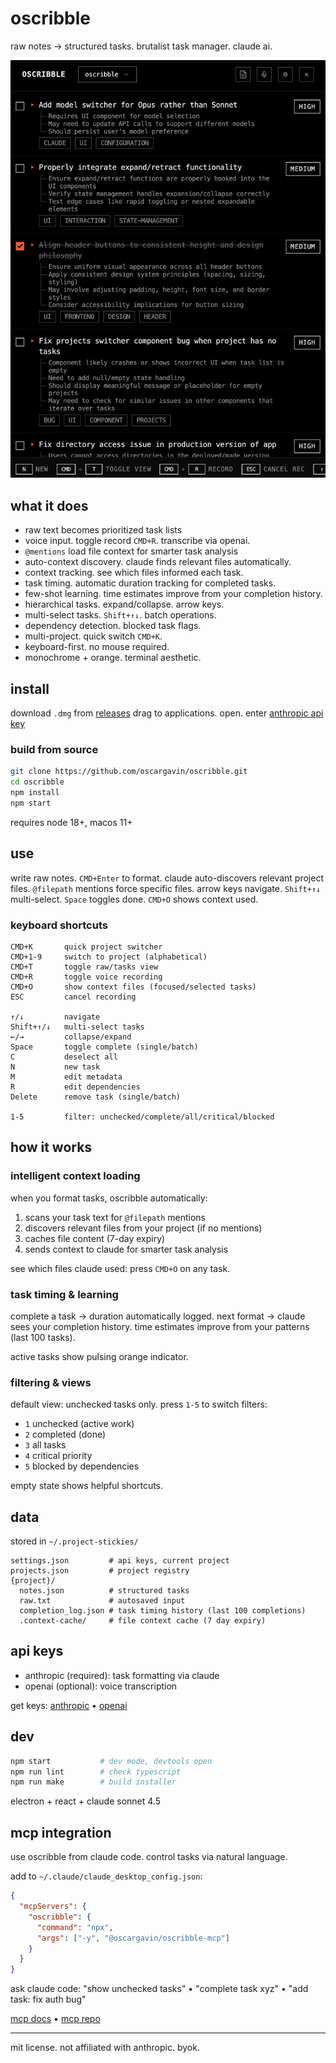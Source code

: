# oscribble

raw notes → structured tasks.
brutalist task manager. claude ai.

![oscribble interface](screenshot.png)

## what it does

- raw text becomes prioritized task lists
- voice input. toggle record `CMD+R`. transcribe via openai.
- `@mentions` load file context for smarter task analysis
- auto-context discovery. claude finds relevant files automatically.
- context tracking. see which files informed each task.
- task timing. automatic duration tracking for completed tasks.
- few-shot learning. time estimates improve from your completion history.
- hierarchical tasks. expand/collapse. arrow keys.
- multi-select tasks. `Shift+↑↓`. batch operations.
- dependency detection. blocked task flags.
- multi-project. quick switch `CMD+K`.
- keyboard-first. no mouse required.
- monochrome + orange. terminal aesthetic.

## install

download `.dmg` from [releases](https://github.com/oscargavin/oscribble/releases)
drag to applications. open. enter [anthropic api key](https://console.anthropic.com/)

### build from source

```bash
git clone https://github.com/oscargavin/oscribble.git
cd oscribble
npm install
npm start
```

requires node 18+, macos 11+

## use

write raw notes. `CMD+Enter` to format.
claude auto-discovers relevant project files.
`@filepath` mentions force specific files.
arrow keys navigate. `Shift+↑↓` multi-select.
`Space` toggles done. `CMD+O` shows context used.

### keyboard shortcuts

```
CMD+K       quick project switcher
CMD+1-9     switch to project (alphabetical)
CMD+T       toggle raw/tasks view
CMD+R       toggle voice recording
CMD+O       show context files (focused/selected tasks)
ESC         cancel recording

↑/↓         navigate
Shift+↑/↓   multi-select tasks
←/→         collapse/expand
Space       toggle complete (single/batch)
C           deselect all
N           new task
M           edit metadata
R           edit dependencies
Delete      remove task (single/batch)

1-5         filter: unchecked/complete/all/critical/blocked
```

## how it works

### intelligent context loading
when you format tasks, oscribble automatically:
1. scans your task text for `@filepath` mentions
2. discovers relevant files from your project (if no mentions)
3. caches file content (7-day expiry)
4. sends context to claude for smarter task analysis

see which files claude used: press `CMD+O` on any task.

### task timing & learning
complete a task → duration automatically logged.
next format → claude sees your completion history.
time estimates improve from your patterns (last 100 tasks).

active tasks show pulsing orange indicator.

### filtering & views
default view: unchecked tasks only.
press `1-5` to switch filters:
- `1` unchecked (active work)
- `2` completed (done)
- `3` all tasks
- `4` critical priority
- `5` blocked by dependencies

empty state shows helpful shortcuts.

## data

stored in `~/.project-stickies/`
```
settings.json         # api keys, current project
projects.json         # project registry
{project}/
  notes.json          # structured tasks
  raw.txt             # autosaved input
  completion_log.json # task timing history (last 100 completions)
  .context-cache/     # file context cache (7 day expiry)
```

## api keys

- anthropic (required): task formatting via claude
- openai (optional): voice transcription

get keys: [anthropic](https://console.anthropic.com/) • [openai](https://platform.openai.com/api-keys)

## dev

```bash
npm start           # dev mode, devtools open
npm run lint        # check typescript
npm run make        # build installer
```

electron + react + claude sonnet 4.5

## mcp integration

use oscribble from claude code. control tasks via natural language.

add to `~/.claude/claude_desktop_config.json`:
```json
{
  "mcpServers": {
    "oscribble": {
      "command": "npx",
      "args": ["-y", "@oscargavin/oscribble-mcp"]
    }
  }
}
```

ask claude code: "show unchecked tasks" • "complete task xyz" • "add task: fix auth bug"

[mcp docs](docs/mcp-integration.md) • [mcp repo](https://github.com/oscargavin/oscribble-mcp)

---

mit license.
not affiliated with anthropic. byok.
